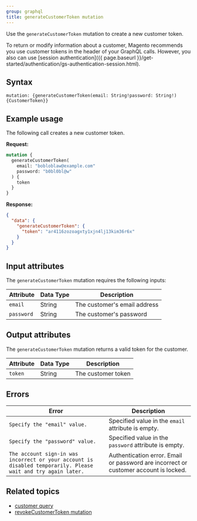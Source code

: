 ```yaml
---
group: graphql
title: generateCustomerToken mutation
---
```


Use the `generateCustomerToken` mutation to create a new customer token.

To return or modify information about a customer, Magento recommends you use customer tokens in the header of your GraphQL calls. However, you also can use [session authentication]({{ page.baseurl }}/get-started/authentication/gs-authentication-session.html).

## Syntax

`mutation: {generateCustomerToken(email: String!password: String!) {CustomerToken}}`

## Example usage

The following call creates a new customer token.

**Request:**

```graphql
mutation {
  generateCustomerToken(
    email: "bobloblaw@example.com"
    password: "b0bl0bl@w"
  ) {
    token
  }
}
```

**Response:**

```json
{
  "data": {
    "generateCustomerToken": {
      "token": "ar4116zozoagxty1xjn4lj13kim36r6x"
    }
  }
}
```

## Input attributes

The `generateCustomerToken` mutation requires the following inputs:

Attribute |  Data Type | Description
--- | --- | ---
`email` | String | The customer's email address
`password` | String | The customer's password

## Output attributes

The `generateCustomerToken` mutation returns a valid token for the customer.

Attribute |  Data Type | Description
--- | --- | ---
`token` | String | The customer token

## Errors

Error | Description
--- | ---
`Specify the "email" value.` | Specified value in the `email` attribute is empty.
`Specify the "password" value.` | Specified value in the `password` attribute is empty.
`The account sign-in was incorrect or your account is disabled temporarily. Please wait and try again later.` | Authentication error. Email or password are incorrect or customer account is locked.

## Related topics

*  [customer query]({{page.baseurl}}/graphql/queries/customer.html)
*  [revokeCustomerToken mutation]({{page.baseurl}}/graphql/mutations/revoke-customer-token.html)
